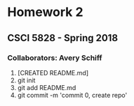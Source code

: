# Homework 2
## CSCI 5828 - Spring 2018
### Collaborators: Avery Schiff
1. [CREATED README.md]
2. git init
3. git add README.md
4. git commit -m 'commit 0, create repo'
